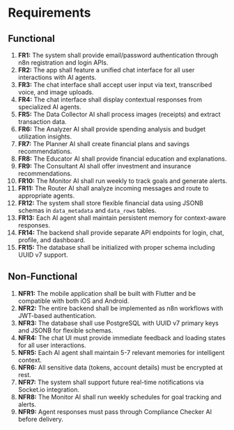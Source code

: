# Requirements

## Functional
1.  **FR1:** The system shall provide email/password authentication through n8n registration and login APIs.
2.  **FR2:** The app shall feature a unified chat interface for all user interactions with AI agents.
3.  **FR3:** The chat interface shall accept user input via text, transcribed voice, and image uploads.
4.  **FR4:** The chat interface shall display contextual responses from specialized AI agents.
5.  **FR5:** The Data Collector AI shall process images (receipts) and extract transaction data.
6.  **FR6:** The Analyzer AI shall provide spending analysis and budget utilization insights.
7.  **FR7:** The Planner AI shall create financial plans and savings recommendations.
8.  **FR8:** The Educator AI shall provide financial education and explanations.
9.  **FR9:** The Consultant AI shall offer investment and insurance recommendations.
10. **FR10:** The Monitor AI shall run weekly to track goals and generate alerts.
11. **FR11:** The Router AI shall analyze incoming messages and route to appropriate agents.
12. **FR12:** The system shall store flexible financial data using JSONB schemas in `data_metadata` and `data_rows` tables.
13. **FR13:** Each AI agent shall maintain persistent memory for context-aware responses.
14. **FR14:** The backend shall provide separate API endpoints for login, chat, profile, and dashboard.
15. **FR15:** The database shall be initialized with proper schema including UUID v7 support.

## Non-Functional
1.  **NFR1:** The mobile application shall be built with Flutter and be compatible with both iOS and Android.
2.  **NFR2:** The entire backend shall be implemented as n8n workflows with JWT-based authentication.
3.  **NFR3:** The database shall use PostgreSQL with UUID v7 primary keys and JSONB for flexible schemas.
4.  **NFR4:** The chat UI must provide immediate feedback and loading states for all user interactions.
5.  **NFR5:** Each AI agent shall maintain 5-7 relevant memories for intelligent context.
6.  **NFR6:** All sensitive data (tokens, account details) must be encrypted at rest.
7.  **NFR7:** The system shall support future real-time notifications via Socket.io integration.
8.  **NFR8:** The Monitor AI shall run weekly schedules for goal tracking and alerts.
9.  **NFR9:** Agent responses must pass through Compliance Checker AI before delivery.
